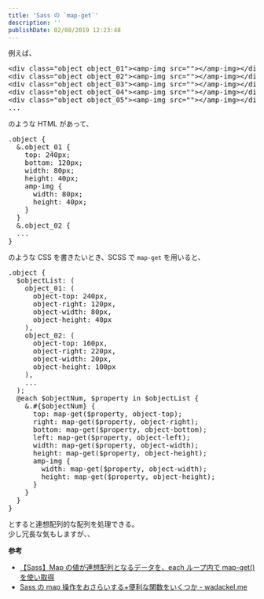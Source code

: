 ```yaml
---
title: 'Sass の `map-get`'
description: ''
publishDate: 02/08/2019 12:23:48
---
```


<p>例えば、</p>

<pre class="code lang-html" data-lang="html" data-unlink><span class="synIdentifier">&lt;</span><span class="synStatement">div</span><span class="synIdentifier"> </span><span class="synType">class</span><span class="synIdentifier">=</span><span class="synConstant">&quot;object object_01&quot;</span><span class="synIdentifier">&gt;&lt;</span>amp-<span class="synStatement">img</span><span class="synIdentifier"> </span><span class="synType">src</span><span class="synIdentifier">=</span><span class="synConstant">&quot;&quot;</span><span class="synIdentifier">&gt;&lt;/</span>amp-<span class="synStatement">img</span><span class="synIdentifier">&gt;&lt;/</span><span class="synStatement">div</span><span class="synIdentifier">&gt;</span>
<span class="synIdentifier">&lt;</span><span class="synStatement">div</span><span class="synIdentifier"> </span><span class="synType">class</span><span class="synIdentifier">=</span><span class="synConstant">&quot;object object_02&quot;</span><span class="synIdentifier">&gt;&lt;</span>amp-<span class="synStatement">img</span><span class="synIdentifier"> </span><span class="synType">src</span><span class="synIdentifier">=</span><span class="synConstant">&quot;&quot;</span><span class="synIdentifier">&gt;&lt;/</span>amp-<span class="synStatement">img</span><span class="synIdentifier">&gt;&lt;/</span><span class="synStatement">div</span><span class="synIdentifier">&gt;</span>
<span class="synIdentifier">&lt;</span><span class="synStatement">div</span><span class="synIdentifier"> </span><span class="synType">class</span><span class="synIdentifier">=</span><span class="synConstant">&quot;object object_03&quot;</span><span class="synIdentifier">&gt;&lt;</span>amp-<span class="synStatement">img</span><span class="synIdentifier"> </span><span class="synType">src</span><span class="synIdentifier">=</span><span class="synConstant">&quot;&quot;</span><span class="synIdentifier">&gt;&lt;/</span>amp-<span class="synStatement">img</span><span class="synIdentifier">&gt;&lt;/</span><span class="synStatement">div</span><span class="synIdentifier">&gt;</span>
<span class="synIdentifier">&lt;</span><span class="synStatement">div</span><span class="synIdentifier"> </span><span class="synType">class</span><span class="synIdentifier">=</span><span class="synConstant">&quot;object object_04&quot;</span><span class="synIdentifier">&gt;&lt;</span>amp-<span class="synStatement">img</span><span class="synIdentifier"> </span><span class="synType">src</span><span class="synIdentifier">=</span><span class="synConstant">&quot;&quot;</span><span class="synIdentifier">&gt;&lt;/</span>amp-<span class="synStatement">img</span><span class="synIdentifier">&gt;&lt;/</span><span class="synStatement">div</span><span class="synIdentifier">&gt;</span>
<span class="synIdentifier">&lt;</span><span class="synStatement">div</span><span class="synIdentifier"> </span><span class="synType">class</span><span class="synIdentifier">=</span><span class="synConstant">&quot;object object_05&quot;</span><span class="synIdentifier">&gt;&lt;</span>amp-<span class="synStatement">img</span><span class="synIdentifier"> </span><span class="synType">src</span><span class="synIdentifier">=</span><span class="synConstant">&quot;&quot;</span><span class="synIdentifier">&gt;&lt;/</span>amp-<span class="synStatement">img</span><span class="synIdentifier">&gt;&lt;/</span><span class="synStatement">div</span><span class="synIdentifier">&gt;</span>
...
</pre>

<p>のような HTML があって、</p>

<pre class="code lang-css" data-lang="css" data-unlink><span class="synIdentifier">.object</span> <span class="synIdentifier">{</span>
  &amp;.object<span class="synComment">_</span><span class="synConstant">01</span> <span class="synIdentifier">{</span>
    <span class="synType">top</span>: <span class="synConstant">240px</span>;
    <span class="synType">bottom</span>: <span class="synConstant">120px</span>;
    <span class="synType">width</span>: <span class="synConstant">80px</span>;
    <span class="synType">height</span>: <span class="synConstant">40px</span>;
    amp-img <span class="synIdentifier">{</span>
      <span class="synType">width</span>: <span class="synConstant">80px</span>;
      <span class="synType">height</span>: <span class="synConstant">40px</span>;
    <span class="synIdentifier">}</span>
  <span class="synError">}</span>
  &amp;<span class="synIdentifier">.object_02</span> <span class="synIdentifier">{</span>
  ...
<span class="synIdentifier">}</span>
</pre>

<p>のような CSS を書きたいとき、SCSS で <code>map-get</code> を用いると、</p>

<pre class="code lang-css" data-lang="css" data-unlink><span class="synIdentifier">.object</span> <span class="synIdentifier">{</span>
  $objectList: (
    object_<span class="synConstant">01</span>: (
      object-<span class="synConstant">top</span>: <span class="synConstant">240px</span><span class="synSpecial">,</span>
      object-<span class="synConstant">right</span>: <span class="synConstant">120px</span><span class="synSpecial">,</span>
      object-width: <span class="synConstant">80px</span><span class="synSpecial">,</span>
      object-height: <span class="synConstant">40px</span>
    )<span class="synSpecial">,</span>
    object_<span class="synConstant">02</span>: (
      object-<span class="synConstant">top</span>: <span class="synConstant">160px</span><span class="synSpecial">,</span>
      object-<span class="synConstant">right</span>: <span class="synConstant">220px</span><span class="synSpecial">,</span>
      object-width: <span class="synConstant">20px</span><span class="synSpecial">,</span>
      object-height: <span class="synConstant">100px</span>
    )<span class="synSpecial">,</span>
    ...
  );
  @each $objectNum, $property in $objectList <span class="synIdentifier">{</span>
    &amp;.#<span class="synIdentifier">{</span>$objectNum<span class="synIdentifier">}</span> <span class="synIdentifier">{</span>
      <span class="synType">top</span>: map-get($property<span class="synSpecial">,</span> object-<span class="synConstant">top</span>);
      <span class="synType">right</span>: map-get($property<span class="synSpecial">,</span> object-<span class="synConstant">right</span>);
      <span class="synType">bottom</span>: map-get($property<span class="synSpecial">,</span> object-<span class="synConstant">bottom</span>);
      <span class="synType">left</span>: map-get($property<span class="synSpecial">,</span> object-<span class="synConstant">left</span>);
      <span class="synType">width</span>: map-get($property<span class="synSpecial">,</span> object-width);
      <span class="synType">height</span>: map-get($property<span class="synSpecial">,</span> object-height);
      amp-img <span class="synIdentifier">{</span>
        <span class="synType">width</span>: map-get($property<span class="synSpecial">,</span> object-width);
        <span class="synType">height</span>: map-get($property<span class="synSpecial">,</span> object-height);
      <span class="synIdentifier">}</span>
    <span class="synError">}</span>
  <span class="synError">}</span>
<span class="synError">}</span>
</pre>

<p>とすると連想配列的な配列を処理できる。<br/>
少し冗長な気もしますが、、</p>

<p><strong>参考</strong></p>

<ul>
<li><a href="https://blog-and-destroy.com/8221">【Sass】Map の値が連想配列となるデータを、each ループ内で map-get()を使い取得</a></li>
<li><a href="https://blog.wadackel.me/2016/sass-map-functions/">Sass の map 操作をおさらいする+便利な関数をいくつか - wadackel.me</a></li>
</ul>
